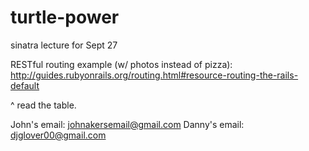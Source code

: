 # turtle-power
sinatra lecture for Sept 27

RESTful routing example (w/ photos instead of pizza): http://guides.rubyonrails.org/routing.html#resource-routing-the-rails-default

^ read the table.

John's email: johnakersemail@gmail.com
Danny's email: djglover00@gmail.com
